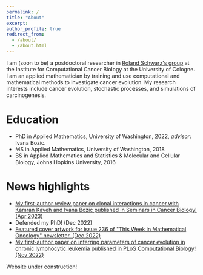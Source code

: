 ```yaml
---
permalink: /
title: "About"
excerpt:
author_profile: true
redirect_from: 
  - /about/
  - /about.html
---
```


I am (soon to be) a postdoctoral researcher in [Roland Schwarz's group](https://iccb-cologne.org/groups/schwarzlab/profile) at the Institute for Computational Cancer Biology at the University of Cologne. I am an applied mathematician by training and use computational and mathematical methods to investigate cancer evolution. My research interests include cancer evolution, stochastic processes, and simulations of carcinogenesis. 

# Education
* PhD in Applied Mathematics, University of Washington, 2022, *advisor*: Ivana Bozic.
* MS in Applied Mathematics, University of Washington, 2018
* BS in Applied Mathematics and Statistics & Molecular and Cellular Biology, Johns Hopkins University, 2016

# News highlights
* [My first-author review paper on clonal interactions in cancer with Kamran Kaveh and Ivana Bozic published in Seminars in Cancer Biology! (Apr 2023)](https://doi.org/10.1016/j.semcancer.2023.04.002)
* Defended my PhD! (Dec 2022)
* [Featured cover artwork for issue 236 of "This Week in Mathematical Oncology" newsletter. (Dec 2022)](https://mathematical-oncology.org/art/236/)
* [My first-author paper on inferring parameters of cancer evolution in chronic lymphocytic leukemia published in PLoS Computational Biology! (Nov 2022)](https://doi.org/10.1371/journal.pcbi.1010677)

Website under construction!